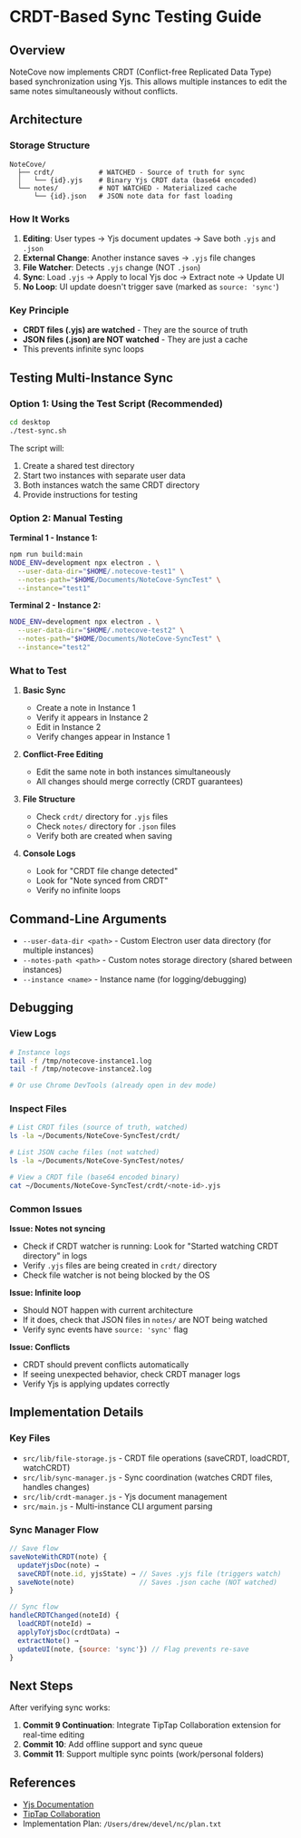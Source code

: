# CRDT-Based Sync Testing Guide

## Overview

NoteCove now implements CRDT (Conflict-free Replicated Data Type) based synchronization using Yjs. This allows multiple instances to edit the same notes simultaneously without conflicts.

## Architecture

### Storage Structure

```
NoteCove/
  ├── crdt/           # WATCHED - Source of truth for sync
  │   └── {id}.yjs    # Binary Yjs CRDT data (base64 encoded)
  └── notes/          # NOT WATCHED - Materialized cache
      └── {id}.json   # JSON note data for fast loading
```

### How It Works

1. **Editing**: User types → Yjs document updates → Save both `.yjs` and `.json`
2. **External Change**: Another instance saves → `.yjs` file changes
3. **File Watcher**: Detects `.yjs` change (NOT `.json`)
4. **Sync**: Load `.yjs` → Apply to local Yjs doc → Extract note → Update UI
5. **No Loop**: UI update doesn't trigger save (marked as `source: 'sync'`)

### Key Principle

- **CRDT files (.yjs) are watched** - They are the source of truth
- **JSON files (.json) are NOT watched** - They are just a cache
- This prevents infinite sync loops

## Testing Multi-Instance Sync

### Option 1: Using the Test Script (Recommended)

```bash
cd desktop
./test-sync.sh
```

The script will:
1. Create a shared test directory
2. Start two instances with separate user data
3. Both instances watch the same CRDT directory
4. Provide instructions for testing

### Option 2: Manual Testing

**Terminal 1 - Instance 1:**
```bash
npm run build:main
NODE_ENV=development npx electron . \
  --user-data-dir="$HOME/.notecove-test1" \
  --notes-path="$HOME/Documents/NoteCove-SyncTest" \
  --instance="test1"
```

**Terminal 2 - Instance 2:**
```bash
NODE_ENV=development npx electron . \
  --user-data-dir="$HOME/.notecove-test2" \
  --notes-path="$HOME/Documents/NoteCove-SyncTest" \
  --instance="test2"
```

### What to Test

1. **Basic Sync**
   - Create a note in Instance 1
   - Verify it appears in Instance 2
   - Edit in Instance 2
   - Verify changes appear in Instance 1

2. **Conflict-Free Editing**
   - Edit the same note in both instances simultaneously
   - All changes should merge correctly (CRDT guarantees)

3. **File Structure**
   - Check `crdt/` directory for `.yjs` files
   - Check `notes/` directory for `.json` files
   - Verify both are created when saving

4. **Console Logs**
   - Look for "CRDT file change detected"
   - Look for "Note synced from CRDT"
   - Verify no infinite loops

## Command-Line Arguments

- `--user-data-dir <path>` - Custom Electron user data directory (for multiple instances)
- `--notes-path <path>` - Custom notes storage directory (shared between instances)
- `--instance <name>` - Instance name (for logging/debugging)

## Debugging

### View Logs

```bash
# Instance logs
tail -f /tmp/notecove-instance1.log
tail -f /tmp/notecove-instance2.log

# Or use Chrome DevTools (already open in dev mode)
```

### Inspect Files

```bash
# List CRDT files (source of truth, watched)
ls -la ~/Documents/NoteCove-SyncTest/crdt/

# List JSON cache files (not watched)
ls -la ~/Documents/NoteCove-SyncTest/notes/

# View a CRDT file (base64 encoded binary)
cat ~/Documents/NoteCove-SyncTest/crdt/<note-id>.yjs
```

### Common Issues

**Issue: Notes not syncing**
- Check if CRDT watcher is running: Look for "Started watching CRDT directory" in logs
- Verify `.yjs` files are being created in `crdt/` directory
- Check file watcher is not being blocked by the OS

**Issue: Infinite loop**
- Should NOT happen with current architecture
- If it does, check that JSON files in `notes/` are NOT being watched
- Verify sync events have `source: 'sync'` flag

**Issue: Conflicts**
- CRDT should prevent conflicts automatically
- If seeing unexpected behavior, check CRDT manager logs
- Verify Yjs is applying updates correctly

## Implementation Details

### Key Files

- `src/lib/file-storage.js` - CRDT file operations (saveCRDT, loadCRDT, watchCRDT)
- `src/lib/sync-manager.js` - Sync coordination (watches CRDT files, handles changes)
- `src/lib/crdt-manager.js` - Yjs document management
- `src/main.js` - Multi-instance CLI argument parsing

### Sync Manager Flow

```javascript
// Save flow
saveNoteWithCRDT(note) {
  updateYjsDoc(note) → 
  saveCRDT(note.id, yjsState) → // Saves .yjs file (triggers watch)
  saveNote(note)                // Saves .json cache (NOT watched)
}

// Sync flow
handleCRDTChanged(noteId) {
  loadCRDT(noteId) →
  applyToYjsDoc(crdtData) →
  extractNote() →
  updateUI(note, {source: 'sync'}) // Flag prevents re-save
}
```

## Next Steps

After verifying sync works:

1. **Commit 9 Continuation**: Integrate TipTap Collaboration extension for real-time editing
2. **Commit 10**: Add offline support and sync queue
3. **Commit 11**: Support multiple sync points (work/personal folders)

## References

- [Yjs Documentation](https://docs.yjs.dev/)
- [TipTap Collaboration](https://tiptap.dev/guide/collaboration)
- Implementation Plan: `/Users/drew/devel/nc/plan.txt`

